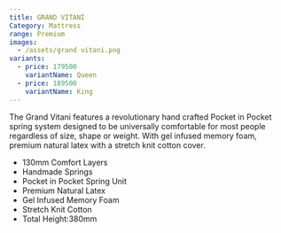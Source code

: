 ```yaml
---
title: GRAND VITANI
Category: Mattress
range: Premium
images:
  - /assets/grand vitani.png
variants:
  - price: 179500
    variantName: Queen
  - price: 189500
    variantName: King
---
```

The Grand Vitani features a revolutionary hand crafted Pocket in Pocket spring system designed to be universally comfortable for most people regardless of size, shape or weight. With gel infused memory foam, premium natural latex with a stretch knit cotton cover.
* 130mm Comfort Layers
* Handmade Springs
* Pocket in Pocket Spring Unit
* Premium Natural Latex
* Gel Infused Memory Foam
* Stretch Knit Cotton
* Total Height:380mm